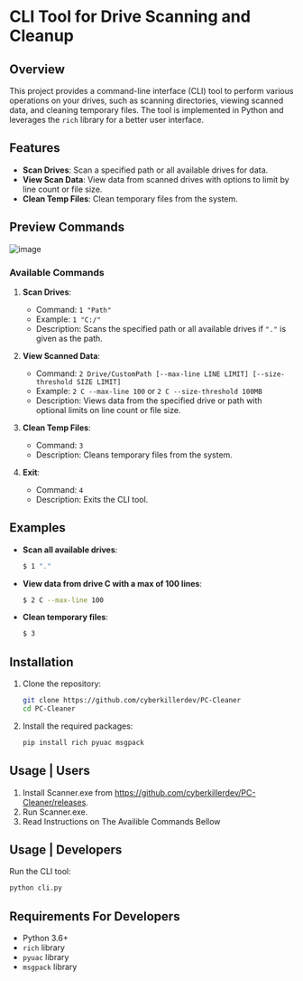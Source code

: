 # CLI Tool for Drive Scanning and Cleanup

## Overview

This project provides a command-line interface (CLI) tool to perform various operations on your drives, such as scanning directories, viewing scanned data, and cleaning temporary files. The tool is implemented in Python and leverages the `rich` library for a better user interface.

## Features

- **Scan Drives**: Scan a specified path or all available drives for data.
- **View Scan Data**: View data from scanned drives with options to limit by line count or file size.
- **Clean Temp Files**: Clean temporary files from the system.

## Preview Commands
![image](https://github.com/cyberkillerdev/PC-Cleaner/assets/72754858/c4693317-bdc4-4ac0-93d7-c3b049c5e0fd)
### Available Commands

1. **Scan Drives**: 
    - Command: `1 "Path"`
    - Example: `1 "C:/"`
    - Description: Scans the specified path or all available drives if `"."` is given as the path.

2. **View Scanned Data**:
    - Command: `2 Drive/CustomPath [--max-line LINE LIMIT] [--size-threshold SIZE LIMIT]`
    - Example: `2 C --max-line 100` or `2 C --size-threshold 100MB`
    - Description: Views data from the specified drive or path with optional limits on line count or file size.

3. **Clean Temp Files**:
    - Command: `3`
    - Description: Cleans temporary files from the system.

4. **Exit**:
    - Command: `4`
    - Description: Exits the CLI tool.

## Examples

- **Scan all available drives**:
    ```sh
    $ 1 "."
    ```
- **View data from drive C with a max of 100 lines**:
    ```sh
    $ 2 C --max-line 100
    ```
- **Clean temporary files**:
    ```sh
    $ 3
    ```

## Installation

1. Clone the repository:
    ```sh
    git clone https://github.com/cyberkillerdev/PC-Cleaner
    cd PC-Cleaner
    ```
2. Install the required packages:
    ```sh
    pip install rich pyuac msgpack
    ```

## Usage | Users
1. Install Scanner.exe from https://github.com/cyberkillerdev/PC-Cleaner/releases.
2. Run Scanner.exe.
3. Read Instructions on The Availible Commands Bellow

## Usage | Developers

Run the CLI tool:
```sh
python cli.py
```

## Requirements For Developers

- Python 3.6+
- `rich` library
- `pyuac` library
- `msgpack` library

